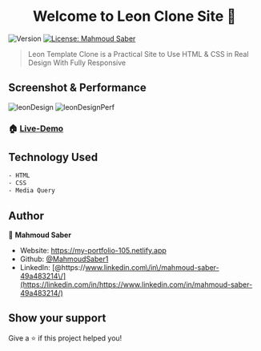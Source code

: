 <h1 align="center">Welcome to Leon Clone Site 👋</h1>
<p>
  <img alt="Version" src="https://img.shields.io/badge/version-1.0.1-blue.svg?cacheSeconds=2592000" />
  <a href="#" target="_blank">
    <img alt="License: Mahmoud Saber" src="https://img.shields.io/badge/License-Mahmoud Saber-yellow.svg" />
  </a>
</p>

> Leon Template Clone is a Practical Site to Use HTML & CSS in Real Design With Fully Responsive

## Screenshot & Performance
![leonDesign](https://user-images.githubusercontent.com/67934444/207254418-01824b30-d006-4231-9f9d-007b81ad3c32.png)
![leonDesignPerf](https://user-images.githubusercontent.com/67934444/207254445-56d848f1-bd9f-44b1-9b35-ca4db2861636.png)

### 🏠 [Live-Demo](https://html-css-site1.netlify.app/)

## Technology Used

```sh
- HTML
- CSS
- Media Query
```

## Author

👤 **Mahmoud Saber**

- Website: https://my-portfolio-105.netlify.app
- Github: [@MahmoudSaber1](https://github.com/MahmoudSaber1)
- LinkedIn: [@https:\/\/www.linkedin.com\/in\/mahmoud-saber-49a483214\/](https://linkedin.com/in/https://www.linkedin.com/in/mahmoud-saber-49a483214/)

## Show your support

Give a ⭐️ if this project helped you!

